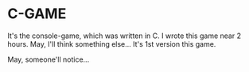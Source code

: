 # C-GAME

It's the console-game, which was written in C. I wrote this game near 2 hours. May, I'll think something else...
It's 1st version this game. 




May, someone'll notice...
